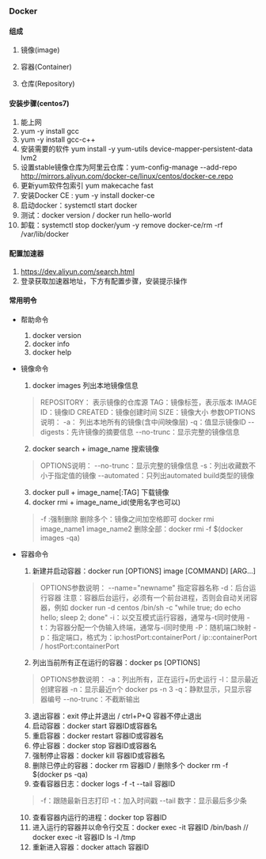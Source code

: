### Docker

#### 组成

1. 镜像(image)

2. 容器(Container)

3. 仓库(Repository)
#### 安装步骤(centos7)
1. 能上网
2. yum -y install gcc
3. yum -y install gcc-c++
4. 安装需要的软件  yum install -y yum-utils device-mapper-persistent-data lvm2
5. 设置stable镜像仓库为阿里云仓库：yum-config-manage --add-repo  http://mirrors.aliyun.com/docker-ce/linux/centos/docker-ce.repo
6. 更新yum软件包索引 yum makecache fast
7. 安装Docker CE : yum -y install docker-ce
8. 启动docker：systemctl start docker
9. 测试：docker version  / docker run hello-world
10. 卸载：systemctl stop docker/yum -y remove docker-ce/rm -rf /var/lib/docker
#### 配置加速器
1. https://dev.aliyun.com/search.html
2. 登录获取加速器地址，下方有配置步骤，安装提示操作

#### 常用明令
- 帮助命令
  1. docker version
  2. docker info
  3. docker help
- 镜像命令
  1. docker images  列出本地镜像信息
   > REPOSITORY： 表示镜像的仓库源
   > TAG：镜像标签，表示版本
   > IMAGE ID：镜像ID
   > CREATED：镜像创建时间
   > SIZE：镜像大小
   > 参数OPTIONS说明：
   > -a： 列出本地所有的镜像(含中间映像层)
   > -q：值显示镜像ID
   > --digests：先许镜像的摘要信息
   > --no-trunc：显示完整的镜像信息
  2. docker search + image_name 搜索镜像
   > OPTIONS说明：
   > --no-trunc：显示完整的镜像信息
   > -s：列出收藏数不小于指定值的镜像
   > --automated：只列出automated build类型的镜像
  3. docker pull + image_name[:TAG] 下载镜像
  4. docker rmi + image_name_id(使用名字也可以)
   > -f :强制删除
   > 删除多个：镜像之间加空格即可 docker rmi image_name1 image_name2
   > 删除全部：docker rmi -f $(docker images -qa)

- 容器命令
  1. 新建并启动容器：docker run [OPTIONS] image [COMMAND] [ARG...]
   > OPTIONS参数说明：
   > --name="newname" 指定容器名称
   > -d：后台运行容器 注意：容器后台运行，必须有一个前台进程，否则会自动关闭容器，例如 docker run -d centos /bin/sh -c "while true; do echo hello; sleep 2; done"
   > -i：以交互模式运行容器，通常与-t同时使用
   > -t：为容器分配一个伪输入终端，通常与-i同时使用
   > -P：随机端口映射
   > -p：指定端口，格式为：ip:hostPort:containerPort / ip::containerPort / hostPort:containerPort
  2. 列出当前所有正在运行的容器：docker ps [OPTIONS]
   > OPTIONS参数说明：
   > -a：列出所有，正在运行+历史运行
   > -l：显示最近创建容器
   > -n：显示最近n个  docker ps -n 3
   > -q：静默显示，只显示容器编号
   > --no-trunc：不截断输出
  3. 退出容器：exit 停止并退出 / ctrl+P+Q 容器不停止退出
  4. 启动容器：docker start 容器ID或容器名
  5. 重启容器：docker restart 容器ID或容器名
  6. 停止容器：docker stop 容器ID或容器名
  7. 强制停止容器：docker kill 容器ID或容器名
  8. 删除已停止的容器：docker rm 容器ID / 删除多个 docker rm -f $(docker ps -qa)
  9. 查看容器日志：docker logs -f -t --tail 容器ID
   > -f：跟随最新日志打印
   > -t：加入时间戳
   > --tail 数字：显示最后多少条
  10. 查看容器内运行的进程：docker top 容器ID
  11. 进入运行的容器并以命令行交互：docker exec -it 容器ID  /bin/bash    // docker exec -it 容器ID ls -l /tmp
  12. 重新进入容器：docker attach 容器ID